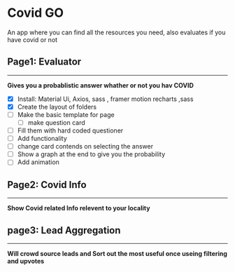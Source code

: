 # Covid GO 
An app where you can find all the resources you need, also evaluates  if you have covid or not

## Page1: Evaluator 
****
**Gives you a probablistic answer whather or not you hav COVID**
* [x]  Install: Material Ui, Axios, sass , framer motion recharts ,sass
* [x]  Create the layout of folders
* [ ]  Make the basic template for page
    * [ ]  make question card 
* [ ]  Fill them with hard coded questioner
* [ ]  Add functionality
  * [ ]  change card contends on selecting the answer
  * [ ]  Show a graph at the end to give you the probability
* [ ]  Add animation

## Page2: Covid Info
****
**Show Covid related Info relevent to your locality**

## page3: Lead Aggregation
****
**Will crowd source leads and Sort out the most useful once useing filtering and upvotes**

